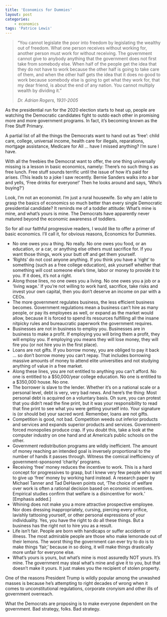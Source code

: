 ```yaml
---
title: 'Economics for Dummies'
layout: post
categories:
    - economics
tags: 'Patrice Lewis'
---
```


> “You cannot legislate the poor into freedom by legislating the wealthy out of freedom. What one person receives without working for, another person must work for without receiving. The government cannot give to anybody anything that the government does not first take from somebody else. When half of the people get the idea that they do not have to work because the other half is going to take care of them, and when the other half gets the idea that it does no good to work because somebody else is going to get what they work for, that my dear friend, is about the end of any nation. You cannot multiply wealth by dividing it.”
> 
> <cite>Dr. Adrian Rogers, 1931-2005</cite>

As the presidential run for the 2020 election starts to heat up, people are watching the Democratic candidates fight to outdo each other in promising more and more government programs. In fact, it’s becoming known as the Free Stuff Primary.

A partial list of all the things the Democrats want to hand out as ‘free’: child care, college, universal income, health care for illegals, reparations, mortgage assistance, Medicare for All … have I missed anything? I’m sure I have.

With all the freebies the Democrat want to offer, the one thing universally missing is a lesson in basic economics, namely: There’s no such thing s as free lunch. Free stuff sounds terrific until the issue of how it’s paid for arises. (This leads to a joke I saw recently. Bernie Sanders walks into a bar and yells, ‘Free drinks for everyone!’ Then he looks around and says, ‘Who’s buying?’)

Look, I’m not an economist. I’m just a rural housewife. So why am I able to grasp the basics of economics so much better than every single Democratic presidential candidate? It reminds me of a toddler attitude: What’s mine is mine, and what’s yours is mine. The Democrats have apparently never matured beyond the economic awareness of toddlers.

So for all our faithful progressive readers, I would like to offer a primer of basic economics. I’ll call it, for obvious reasons, Economics for Dummies.

- No one owes you a thing. No really. No one owes you food, or an education, or a car, or anything else others must sacrifice for. If you want those things, work your butt off and get them yourself.
- ‘Rights’ do not cost anyone anything. If you think you have a ‘right’ to something (such as a free college education), ask yourself whether that something will cost someone else’s time, labor or money to provide it to you. If it does, it’s not a right.
- Along those lines, no one owes you a living. No one owes you a job or a ‘living wage.’ If you’re not willing to work hard, sacrifice, take risks and invest your own capital, then you don’t deserve an income on par with a CEOs.
- The more government regulates business, the less efficient business becomes. Government regulations mean a business can’t hire as many people, or pay its employees as well, or expand as the market would allow, because it is forced to spend its resources fulfilling all the insane nitpicky rules and bureaucratic paperwork the government requires.
- Businesses are not in business to employ you. Businesses are in business to make a profit. If employing you will bring them a profit, they will employ you. If employing you means they will lose money, they will fire you (or not hire you in the first place).
- Loans are not gifts. If you borrow money, you are obliged to pay it back … so don’t borrow money you can’t repay. That includes borrowing massive amounts of money to attend elite universities and not studying anything of value in a free market.
- Along these lines, you are not entitled to anything you can’t afford. No one is entitled to a $50,000/year college education. No one is entitled to a $350,000 house. No one.
- The borrower is slave to the lender. Whether it’s on a national scale or a personal level, debt is very, very bad news. And here’s the thing: Most personal debt is acquired on a voluntary basis. Oh sure, you can protest that you didn’t read the fine print, but it was your responsibility to read that fine print to see what you were getting yourself into. Your signature is (or should be) your sacred word. Remember, loans are not gifts.
- Competition is good, not bad. Competition weeds out inferior products and services and expands superior products and services. Government-forced monopolies produce crap. If you doubt this, take a look at the computer industry on one hand and at America’s public schools on the other.
- Government redistribution programs are wildly inefficient. The amount of money reaching an intended goal is inversely proportional to the number of hands it passes through. Witness the comical inefficiency of government-sponsored ‘charity’ programs.
- Receiving ‘free’ money reduces the incentive to work. This is a hard concept for progressives to grasp, but I knew very few people who want to give up ‘free’ money by working hard instead. A research paper by Michael Tanner and Tad DeHaven points out, ‘The choice of welfare over work is often a rational decision based on economic incentives. Empirical studies confirm that welfare is a disincentive for work.’ \[Emphasis added.\]
- Whining does not make you a more attractive prospective employee. Nor does dressing inappropriately, cursing, piercing every orifice, lavishly tattooing yourself, or other personal expressions of your individuality. Yes, you have the right to do all these things. But a business has the right not to hire you as a result.
- Life isn’t fair. People are born with handicaps or suffer accidents or illness. The most admirable people are those who make lemonade out of their lemons. The worst thing the government can ever try to do is to make things ‘fair,’ because in so doing, it will make things drastically more unfair for everyone else.
- What’s yours is yours, but what’s mine is most assuredly NOT yours. It’s mine. The government may steal what’s mine and give it to you, but that doesn’t make it yours. It just makes you the recipient of stolen property.

One of the reasons President Trump is wildly popular among the unwashed masses is because he’s attempting to right decades of wrong when it comes to unconstitutional regulations, corporate cronyism and other ills of government overreach.

What the Democrats are proposing is to make everyone dependent on the government. Bad strategy, folks. Bad strategy.